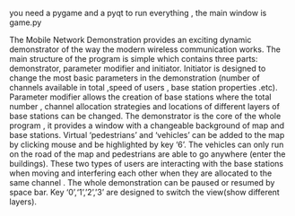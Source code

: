 you  need a pygame and a pyqt to run everything , the main window is game.py 

The Mobile Network Demonstration provides an exciting dynamic demonstrator of the way the modern wireless communication works.
The main structure of the program is simple which contains three parts: demonstrator, parameter modifier and initiator. 
Initiator is designed to change the most basic parameters in the demonstration (number of channels available in total ,speed of users , base station properties .etc).
 Parameter modifier allows the creation of base stations where the total number , channel allocation strategies and locations of different layers of base stations can be changed. 
The demonstrator is the core of the whole program , it provides a window with a changeable background of map and base stations. 
Virtual ‘pedestrians’ and ‘vehicles’ can be added to the map by clicking mouse and be highlighted by key ‘6’. 
The vehicles can only run on the road of the map and pedestrians are able to go anywhere (enter the buildings).
These two types of users are interacting with the base stations when moving and interfering each other when they are allocated to the same channel .
The whole demonstration can be paused or resumed by space bar.
Key ‘0’,‘1’,’2’,’3’ are designed to switch the view(show different layers). 
